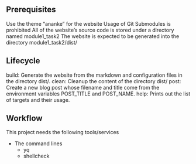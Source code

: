 ## Prerequisites
Use the theme “ananke” for the website
Usage of Git Submodules is prohibited
All of the website’s source code is stored under a directory named module1_task2
The website is expected to be generated into the directory module1_task2/dist/

## Lifecycle
build: Generate the website from the markdown and configuration files in the directory dist/.
clean: Cleanup the content of the directory dist/
post: Create a new blog post whose filename and title come from the environment variables POST_TITLE and POST_NAME.
help: Prints out the list of targets and their usage.

## Workflow
This project needs the following tools/services
* The command lines
  * yq
  * shellcheck
